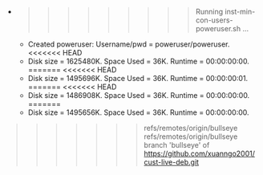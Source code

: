 * >>>>>>>>> Running inst-min-con-users-poweruser.sh ...
  * Created poweruser: Username/pwd = poweruser/poweruser.
<<<<<<< HEAD
  * Disk size = 1625480K. Space Used = 36K. Runtime = 00:00:00:00.
=======
<<<<<<< HEAD
  * Disk size = 1495696K. Space Used = 36K. Runtime = 00:00:00:01.
=======
<<<<<<< HEAD
  * Disk size = 1486908K. Space Used = 36K. Runtime = 00:00:00:00.
=======
  * Disk size = 1495656K. Space Used = 36K. Runtime = 00:00:00:00.
>>>>>>> refs/remotes/origin/bullseye
>>>>>>> refs/remotes/origin/bullseye
>>>>>>> branch 'bullseye' of https://github.com/xuanngo2001/cust-live-deb.git
